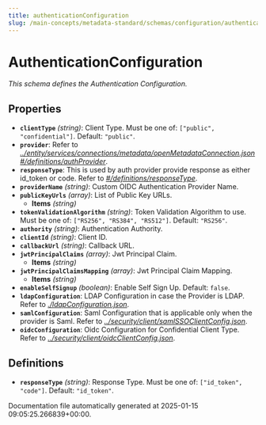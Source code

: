 ```yaml
---
title: authenticationConfiguration
slug: /main-concepts/metadata-standard/schemas/configuration/authenticationconfiguration
---
```


# AuthenticationConfiguration

*This schema defines the Authentication Configuration.*

## Properties

- **`clientType`** *(string)*: Client Type. Must be one of: `["public", "confidential"]`. Default: `"public"`.
- **`provider`**: Refer to *[../entity/services/connections/metadata/openMetadataConnection.json#/definitions/authProvider](#/entity/services/connections/metadata/openMetadataConnection.json#/definitions/authProvider)*.
- **`responseType`**: This is used by auth provider provide response as either id_token or code. Refer to *[#/definitions/responseType](#definitions/responseType)*.
- **`providerName`** *(string)*: Custom OIDC Authentication Provider Name.
- **`publicKeyUrls`** *(array)*: List of Public Key URLs.
  - **Items** *(string)*
- **`tokenValidationAlgorithm`** *(string)*: Token Validation Algorithm to use. Must be one of: `["RS256", "RS384", "RS512"]`. Default: `"RS256"`.
- **`authority`** *(string)*: Authentication Authority.
- **`clientId`** *(string)*: Client ID.
- **`callbackUrl`** *(string)*: Callback URL.
- **`jwtPrincipalClaims`** *(array)*: Jwt Principal Claim.
  - **Items** *(string)*
- **`jwtPrincipalClaimsMapping`** *(array)*: Jwt Principal Claim Mapping.
  - **Items** *(string)*
- **`enableSelfSignup`** *(boolean)*: Enable Self Sign Up. Default: `false`.
- **`ldapConfiguration`**: LDAP Configuration in case the Provider is LDAP. Refer to *[./ldapConfiguration.json](#ldapConfiguration.json)*.
- **`samlConfiguration`**: Saml Configuration that is applicable only when the provider is Saml. Refer to *[../security/client/samlSSOClientConfig.json](#/security/client/samlSSOClientConfig.json)*.
- **`oidcConfiguration`**: Oidc Configuration for Confidential Client Type. Refer to *[../security/client/oidcClientConfig.json](#/security/client/oidcClientConfig.json)*.
## Definitions

- **`responseType`** *(string)*: Response Type. Must be one of: `["id_token", "code"]`. Default: `"id_token"`.


Documentation file automatically generated at 2025-01-15 09:05:25.266839+00:00.
